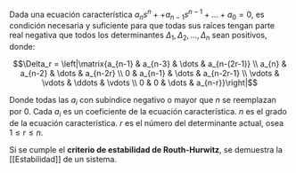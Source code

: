 Dada una ecuación característica $a_n s^n ++ a_{n-1}s^{n-1} + \dots + a_0 = 0$, es condición necesaria y suficiente para que todas sus raíces tengan parte real negativa que todos los determinantes $\Delta_1, \Delta_2, \dots, \Delta_n$ sean positivos, donde:

$$\Delta_r = \left|\matrix{a_{n-1} & a_{n-3} & \dots & a_{n-(2r-1)} \\ a_{n} & a_{n-2} & \dots & a_{n-2r} \\ 0 & a_{n-1} & \dots & a_{n-2r-1} \\ \vdots & \vdots & \ddots & \vdots \\ 0 & 0 & \dots & a_{n-r}}\right|$$

Donde todas las $a_i$ con subíndice negativo o mayor que $n$ se reemplazan por $0$. Cada $a_i$ es un coeficiente de la ecuación característica. $n$ es el grado de la ecuación característica. $r$ es el número del determinante actual, osea $1 \le r \le n$.

Si se cumple el **criterio de estabilidad de Routh-Hurwitz**, se demuestra la [[Estabilidad]] de un sistema.
